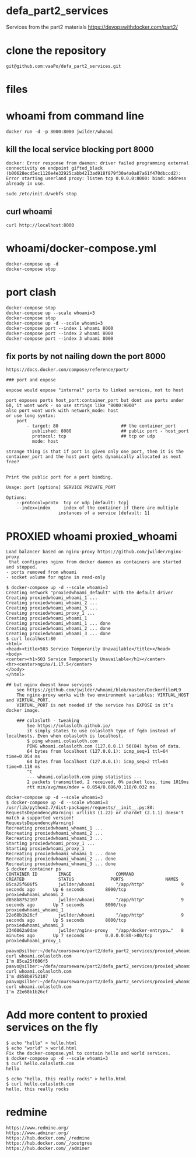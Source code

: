 # defa_part2_services
Services from the part2 materials https://devopswithdocker.com/part2/

# clone the repository

    git@github.com:vaaPo/defa_part2_services.git

# files

# whoami from command line

    docker run -d -p 8000:8000 jwilder/whoami 
## kill the local service blocking port 8000

    docker: Error response from daemon: driver failed programming external connectivity on endpoint gifted_black (b00628ecd5ec1120e4e32925cabb4213ad918f879f30a4a0a87a61f470dbccd2): Error starting userland proxy: listen tcp 0.0.0.0:8000: bind: address already in use.

    sudo /etc/init.d/webfs stop

## curl whoami

    curl http://localhost:8000

# whoami/docker-compose.yml

    docker-compose up -d 
    docker-compose stop

# port clash
    docker-compose stop
    docker-compose up --scale whoami=3 
    docker-compose stop
    docker-compose up -d --scale whoami=3 
    docker-compose port --index 1 whoami 8000 
    docker-compose port --index 2 whoami 8000 
    docker-compose port --index 3 whoami 8000 

## fix ports by not nailing down the port 8000
    https://docs.docker.com/compose/reference/port/

    ### port and expose
    
    expose would expose "internal" ports to linked services, not to host

    port exposes ports host_port:container_port but dont use ports under 60, it wont work - so use strings like "8000:9000"
    also port wont work with network_mode: host
    or use long syntax:
        port
            - target: 80                        ## the container_port
              published: 8080                   ## public port - host_port
              protocol: tcp                     ## tcp or udp
              mode: host

    strange thing is that if port is given only one port, then it is the container_port and the host port gets dynamically allocated as next free?


    Print the public port for a port binding.

    Usage: port [options] SERVICE PRIVATE_PORT

    Options:
        --protocol=proto  tcp or udp [default: tcp]
        --index=index     index of the container if there are multiple
                        instances of a service [default: 1]

# PROXIED whoami proxied_whoami

    Load balancer based on nginx-proxy https://github.com/jwilder/nginx-proxy 
     that configures nginx from docker daemon as containers are started and stopped.
    - ports removed from whoami
    - socket volume for nginx in read-only

    $ docker-compose up -d --scale whoami=3 
    Creating network "proxiedwhoami_default" with the default driver
    Creating proxiedwhoami_whoami_1 ... 
    Creating proxiedwhoami_whoami_2 ... 
    Creating proxiedwhoami_whoami_3 ... 
    Creating proxiedwhoami_proxy_1 ... 
    Creating proxiedwhoami_whoami_1
    Creating proxiedwhoami_whoami_1 ... done
    Creating proxiedwhoami_whoami_2 ... done
    Creating proxiedwhoami_whoami_3 ... done
    $ curl localhost:80 
    <html>
    <head><title>503 Service Temporarily Unavailable</title></head>
    <body>
    <center><h1>503 Service Temporarily Unavailable</h1></center>
    <hr><center>nginx/1.17.5</center>
    </body>
    </html>

    ## but nginx doesnt know services
        see https://github.com/jwilder/whoami/blob/master/Dockerfile#L9
        The nginx-proxy works with two environment variables: VIRTUAL_HOST and VIRTUAL_PORT. 
        VIRTUAL_PORT is not needed if the service has EXPOSE in it’s docker image.

        ### colasloth - tweaking
            See https://colasloth.github.io/
            it simply states to use colasloth type of fqdn instead of localhosts. Even when colasloth is localhost.
            $ ping whoami.colasloth.com
            PING whoami.colasloth.com (127.0.0.1) 56(84) bytes of data.
            64 bytes from localhost (127.0.0.1): icmp_seq=1 ttl=64 time=0.054 ms
            64 bytes from localhost (127.0.0.1): icmp_seq=2 ttl=64 time=0.118 ms
            ^C
            --- whoami.colasloth.com ping statistics ---
            2 packets transmitted, 2 received, 0% packet loss, time 1019ms
            rtt min/avg/max/mdev = 0.054/0.086/0.118/0.032 ms
        
    docker-compose up -d --scale whoami=3
    $ docker-compose up -d --scale whoami=3 
    /usr/lib/python2.7/dist-packages/requests/__init__.py:80: RequestsDependencyWarning: urllib3 (1.22) or chardet (2.1.1) doesn't match a supported version!
    RequestsDependencyWarning)
    Recreating proxiedwhoami_whoami_1 ... 
    Recreating proxiedwhoami_whoami_2 ... 
    Recreating proxiedwhoami_whoami_3 ... 
    Starting proxiedwhoami_proxy_1 ... 
    Starting proxiedwhoami_proxy_1
    Recreating proxiedwhoami_whoami_1 ... done
    Recreating proxiedwhoami_whoami_2 ... done
    Recreating proxiedwhoami_whoami_3 ... done
    $ docker container ps
    CONTAINER ID        IMAGE                 COMMAND                  CREATED             STATUS              PORTS                NAMES
    85ca25f606f5        jwilder/whoami        "/app/http"              9 seconds ago       Up 6 seconds        8000/tcp             proxiedwhoami_whoami_2
    d858b8752107        jwilder/whoami        "/app/http"              9 seconds ago       Up 7 seconds        8000/tcp             proxiedwhoami_whoami_1
    22e68b1b26cf        jwilder/whoami        "/app/http"              9 seconds ago       Up 5 seconds        8000/tcp             proxiedwhoami_whoami_3
    2346062a0dae        jwilder/nginx-proxy   "/app/docker-entrypo…"   8 minutes ago       Up 7 seconds        0.0.0.0:80->80/tcp   proxiedwhoami_proxy_1

    paavo@silber:~/defa/courseware/part2/defa_part2_services/proxied_whoami$ curl whoami.colasloth.com 
    I'm 85ca25f606f5
    paavo@silber:~/defa/courseware/part2/defa_part2_services/proxied_whoami$ curl whoami.colasloth.com 
    I'm d858b8752107
    paavo@silber:~/defa/courseware/part2/defa_part2_services/proxied_whoami$ curl whoami.colasloth.com 
    I'm 22e68b1b26cf
    
# Add more content to proxied services on the fly

    $ echo "hello" > hello.html
    $ echo "world" > world.html 
    Fix the docker-compose.yml to contain hello and world services.
    $ docker-compose up -d --scale whoami=3 
    $ curl hello.colasloth.com 
    hello

    $ echo "hello, this really rocks" > hello.html
    $ curl hello.colasloth.com 
    hello, this really rocks

# redmine
    https://www.redmine.org/
    https://www.adminer.org/
    https://hub.docker.com/_/redmine
    https://hub.docker.com/_/postgres
    https://hub.docker.com/_/adminer

    